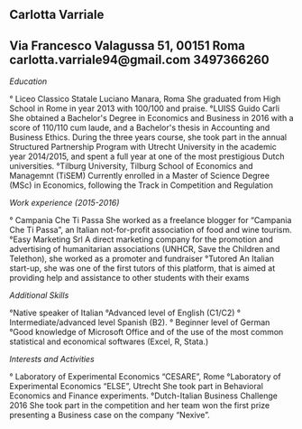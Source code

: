 <h2>Carlotta Varriale</h2>
<h2>Via Francesco Valagussa 51, 00151 Roma carlotta.varriale94@gmail.com 3497366260</h2>
<p><em>Education</em></p>
<p>° Liceo Classico Statale Luciano Manara, Roma She graduated from High School in Rome in year 2013 with 100/100 and praise. °LUISS Guido Carli She obtained a Bachelor's Degree in Economics and Business in 2016 with a score of 110/110 cum laude, and a Bachelor's thesis in Accounting and Business Ethics. During the three years course, she took part in the annual Structured Partnership Program with Utrecht University in the academic year 2014/2015, and spent a full year at one of the most prestigious Dutch universities. °Tilburg University, Tilburg School of Economics and Managemnt (TiSEM) Currently enrolled in a Master of Science Degree (MSc) in Economics, following the Track in Competition and Regulation</p>
<p><em>Work experience (2015-2016)</em></p>
<p>° Campania Che Ti Passa She worked as a freelance blogger for “Campania Che Ti Passa”, an Italian not-for-profit association of food and wine tourism. °Easy Marketing Srl A direct marketing company for the promotion and advertising of humanitarian associations (UNHCR, Save the Children and Telethon), she worked as a promoter and fundraiser °Tutored An Italian start-up, she was one of the first tutors of this platform, that is aimed at providing help and assistance to other students with their exams</p>
<p><em>Additional Skills</em></p>
<p>°Native speaker of Italian °Advanced level of English (C1/C2) ° Intermediate/advanced level Spanish (B2). ° Beginner level of German °Good knowledge of Microsoft Office and of the use of the most common statistical and economical softwares (Excel, R, Stata.)</p>
<p><em>Interests and Activities</em></p>
<p>° Laboratory of Experimental Economics “CESARE”, Rome °Laboratory of Experimental Economics “ELSE”, Utrecht She took part in Behavioral Economics and Finance experiments. °Dutch-Italian Business Challenge 2016 She took part in the competition and her team won the first prize presenting a Business case on the company “Nexive”.</p>
